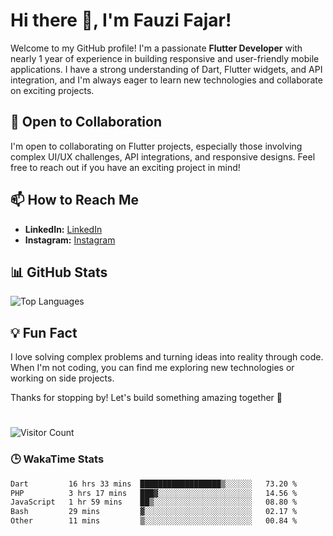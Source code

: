 # Hi there 👋, I'm Fauzi Fajar!

Welcome to my GitHub profile! I'm a passionate **Flutter Developer** with nearly 1 year of experience in building responsive and user-friendly mobile applications. I have a strong understanding of Dart, Flutter widgets, and API integration, and I'm always eager to learn new technologies and collaborate on exciting projects.
<!--
## 🚀 Skills and Technologies
- **Languages:** Dart, JavaScript, Php, HTML, CSS
- **Frameworks/Libraries:** Flutter, Tailwind CSS, Next.js, Laravel
- **Tools:** Git, Firebase, VS Code
- **Specialties:** 
  - Custom Flutter widgets
  - API Integration
  - Responsive UI/UX design
  - State management

## 🌱 Currently Learning
- Advanced Flutter techniques
- Backend development with Laravel
- Cloud functions with Firebase
-->
## 👯 Open to Collaboration
I'm open to collaborating on Flutter projects, especially those involving complex UI/UX challenges, API integrations, and responsive designs. Feel free to reach out if you have an exciting project in mind!

## 📫 How to Reach Me
- **LinkedIn:** [LinkedIn](https://www.linkedin.com/in/fauzi-fajar-alfalah)
- **Instagram:** [Instagram](https://instagram.com/_ziii08)

## 📊 GitHub Stats
<!--
![Your GitHub Stats](https://github-readme-stats.vercel.app/api?username=ziii19&show_icons=true&theme=radical)
-->
![Top Languages](https://github-readme-stats.vercel.app/api/top-langs/?username=ziii19&layout=compact&theme=radical)
<!--
## ✨ Projects I'm Proud Of
- **[Project Name 1](https://github.com/yourusername/project1):** Brief description of what this project does and why it's cool.
- **[Project Name 2](https://github.com/yourusername/project2):** Another project description highlighting its unique features.
-->

## 💡 Fun Fact
I love solving complex problems and turning ideas into reality through code. When I'm not coding, you can find me exploring new technologies or working on side projects.

Thanks for stopping by! Let's build something amazing together 🚀
#
![Visitor Count](https://visitor-badge.laobi.icu/badge?page_id=ziii19.ziii19)

### 🕒 WakaTime Stats
<!--START_SECTION:waka-->

```txt
Dart         16 hrs 33 mins  ██████████████████▒░░░░░░   73.20 %
PHP          3 hrs 17 mins   ███▓░░░░░░░░░░░░░░░░░░░░░   14.56 %
JavaScript   1 hr 59 mins    ██▒░░░░░░░░░░░░░░░░░░░░░░   08.80 %
Bash         29 mins         ▓░░░░░░░░░░░░░░░░░░░░░░░░   02.17 %
Other        11 mins         ▒░░░░░░░░░░░░░░░░░░░░░░░░   00.84 %
```

<!--END_SECTION:waka-->


<!--
**ziii19/ziii19** is a ✨ _special_ ✨ repository because its `README.md` (this file) appears on your GitHub profile.

Here are some ideas to get you started:

- 🔭 I’m currently working on ...
- 🌱 I’m currently learning ...
- 👯 I’m looking to collaborate on ...
- 🤔 I’m looking for help with ...
- 💬 Ask me about ...
- 📫 How to reach me: ...
- 😄 Pronouns: ...
- ⚡ Fun fact: ...
-->
